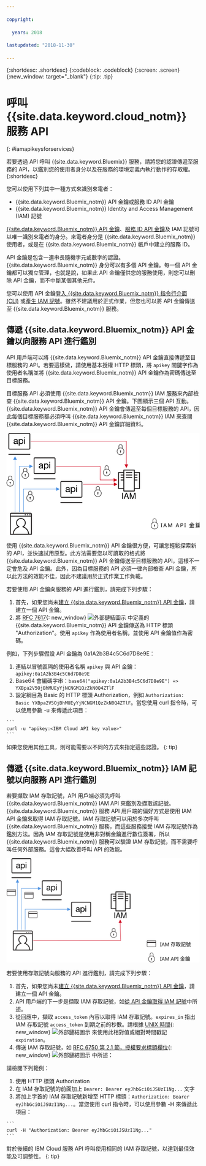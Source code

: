 ```yaml
---

copyright:

  years: 2018

lastupdated: "2018-11-30"

---
```


{:shortdesc: .shortdesc}
{:codeblock: .codeblock}
{:screen: .screen}
{:new_window: target="_blank"}
{:tip: .tip}

# 呼叫 {{site.data.keyword.cloud_notm}} 服務 API
{: #iamapikeysforservices}

若要透過 API 呼叫 {{site.data.keyword.Bluemix}} 服務，請將您的認證傳遞至服務的 API，以鑑別您的使用者身分以及在服務的環境定義內執行動作的存取權。
{:shortdesc}

您可以使用下列其中一種方式來識別來電者：

* {{site.data.keyword.Bluemix_notm}} API 金鑰或服務 ID API 金鑰
* {{site.data.keyword.Bluemix_notm}} Identity and Access Management (IAM) 記號

[{{site.data.keyword.Bluemix_notm}} API 金鑰](/docs/iam/userid_keys.html)、[服務 ID API 金鑰](/docs/iam/serviceid_keys.html)及 IAM 記號可以唯一識別來電者的身分。來電者身分是 {{site.data.keyword.Bluemix_notm}} 使用者，或是在 {{site.data.keyword.Bluemix_notm}} 帳戶中建立的服務 ID。

API 金鑰是包含一連串長隨機字元或數字的認證。{{site.data.keyword.Bluemix_notm}} 身分可以有多個 API 金鑰。每一個 API 金鑰都可以獨立管理，也就是說，如果此 API 金鑰僅供您的服務使用，則您可以刪除 API 金鑰，而不中斷某個其他元件。

您可以使用 API 金鑰[登入 {{site.data.keyword.Bluemix_notm}} 指令行介面 (CLI)](/docs/cli/reference/ibmcloud/bx_cli.html#ibmcloud_login) 或[產生 IAM 記號](/docs/iam/apikey_iamtoken.html#iamtoken_from_apikey)。雖然不建議用於正式作業，但您也可以將 API 金鑰傳送至 {{site.data.keyword.Bluemix_notm}} 服務。

## 傳遞 {{site.data.keyword.Bluemix_notm}} API 金鑰以向服務 API 進行鑑別

API 用戶端可以將 {{site.data.keyword.Bluemix_notm}} API 金鑰直接傳遞至目標服務的 API。若要這樣做，請使用基本授權 HTTP 標頭，將 `apikey` 關鍵字作為使用者名稱並將 {{site.data.keyword.Bluemix_notm}} API 金鑰作為密碼傳送至目標服務。

目標服務 API 必須使用 {{site.data.keyword.Bluemix_notm}} IAM 服務來內部檢查 {{site.data.keyword.Bluemix_notm}} API 金鑰。下圖顯示三個 API 互動。{{site.data.keyword.Bluemix_notm}} API 金鑰會傳遞至每個目標服務的 API，因此每個目標服務都必須呼叫 {{site.data.keyword.Bluemix_notm}} IAM 來查閱 {{site.data.keyword.Bluemix_notm}} API 金鑰詳細資料。

![使用 API 金鑰，以向服務 API 進行鑑別](images/APIkeyauth.svg "將 API 金鑰傳遞至目標服務，然後將 API 金鑰傳遞至 IAM 來驗證認證")

使用 {{site.data.keyword.Bluemix_notm}} API 金鑰很方便，可讓您輕鬆探索新的 API，並快速試用原型。此方法需要您以可讀取的格式將 {{site.data.keyword.Bluemix_notm}} API 金鑰傳送至目標服務的 API，這樣不一定會危及 API 金鑰。此外，因為目標服務的 API 必須一律內部檢查 API 金鑰，所以此方法的效能不佳，因此不建議用於正式作業工作負載。

若要使用 API 金鑰向服務的 API 進行鑑別，請完成下列步驟：

  1. 首先，如果您尚未[建立 {{site.data.keyword.Bluemix_notm}} API 金鑰](/docs/iam/userid_keys.html#creating-an-api-key)，請建立一個 API 金鑰。
  2. 將 [RFC 7617](https://tools.ietf.org/html/rfc7617){: new_window} ![外部鏈結圖示](../icons/launch-glyph.svg "外部鏈結圖示") 中定義的 {{site.data.keyword.Bluemix_notm}} API 金鑰傳送為 HTTP 標頭 "Authorization"。使用 `apikey` 作為使用者名稱，並使用 API 金鑰值作為密碼。

例如，下列步驟假設 API 金鑰為 0a1A2b3B4c5C6d7D8e9E：

  1.	連結以冒號區隔的使用者名稱 `apikey` 與 API 金鑰：`apikey:0a1A2b3B4c5C6d7D8e9E`
  2.	Base64 會編碼字串：`base64("apikey:0a1A2b3B4c5C6d7D8e9E") => YXBpa2V5OjBhMUEyYjNCNGM1QzZkN0Q4ZTlF`
  3.	設定綱目為 Basic 的 HTTP 標頭 Authorization，例如 `Authorization: Basic YXBpa2V5OjBhMUEyYjNCNGM1QzZkN0Q4ZTlF`。當您使用 curl 指令時，可以使用參數 -u 來傳遞此項目：

    ```
    curl -u "apikey:<IBM Cloud API key value>"
    ```

  如果您使用其他工具，則可能需要以不同的方式來指定這些認證。
  {: tip}

## 傳遞 {{site.data.keyword.Bluemix_notm}} IAM 記號以向服務 API 進行鑑別

若要擷取 IAM 存取記號，API 用戶端必須先呼叫 {{site.data.keyword.Bluemix_notm}} IAM API 來鑑別及擷取該記號。{{site.data.keyword.Bluemix_notm}} 服務 API 用戶端的偏好方式是使用 IAM API 金鑰來取得 IAM 存取記號。IAM 存取記號可以用於多次呼叫 {{site.data.keyword.Bluemix_notm}} 服務，而這些服務接受 IAM 存取記號作為鑑別方法。因為 IAM 存取記號是使用非對稱金鑰進行數位簽署，所以 {{site.data.keyword.Bluemix_notm}} 服務可以驗證 IAM 存取記號，而不需要呼叫任何外部服務。這會大幅改善呼叫 API 的效能。

![使用存取記號，以向服務 API 進行鑑別](images/tokenauth.svg "使用 API 金鑰從 IAM 擷取記號，以及將存取記號傳遞至目標服務來驗證認證")

若要使用存取記號向服務的 API 進行鑑別，請完成下列步驟：

  1. 首先，如果您尚未[建立 {{site.data.keyword.Bluemix_notm}} API 金鑰](/docs/iam/userid_keys.html#creating-an-api-key)，請建立一個 API 金鑰。
  2. API 用戶端的下一步是擷取 IAM 存取記號，如[從 API 金鑰取得 IAM 記號](/docs/iam/apikey_iamtoken.html#iamtoken_from_apikey)中所述。
  3. 從回應中，擷取 `access_token` 內容以取得 IAM 存取記號。`expires_in` 指出 IAM 存取記號 `access_token` 到期之前的秒數。請根據 [UNIX 時間](https://en.wikipedia.org/wiki/Unix_time){: new_window} ![外部鏈結圖示](../icons/launch-glyph.svg "外部鏈結圖示") 來使用此相對值或絕對時間戳記 `expiration`。
  4. 傳送 IAM 存取記號，如 [RFC 6750 第 2.1 節，授權要求標頭欄位](https://tools.ietf.org/html/rfc6750#page-5){: new_window} ![外部鏈結圖示](../icons/launch-glyph.svg "外部鏈結圖示") 中所述：

請檢閱下列範例：

  1.	使用 HTTP 標頭 Authorization
  2.	在 IAM 存取記號的前面加上 `Bearer: Bearer eyJhbGciOiJSUzI1Ng...` 文字
  3.	將加上字首的 IAM 存取記號新增至 HTTP 標頭：`Authorization: Bearer eyJhbGciOiJSUzI1Ng...`。當您使用 curl 指令時，可以使用參數 -H 來傳遞此項目：

    ```
    curl -H "Authorization: Bearer eyJhbGciOiJSUzI1Ng..."
    ```

  對於後續的 IBM Cloud 服務 API 呼叫使用相同的 IAM 存取記號，以達到最佳效能及可調整性。
  {: tip}
